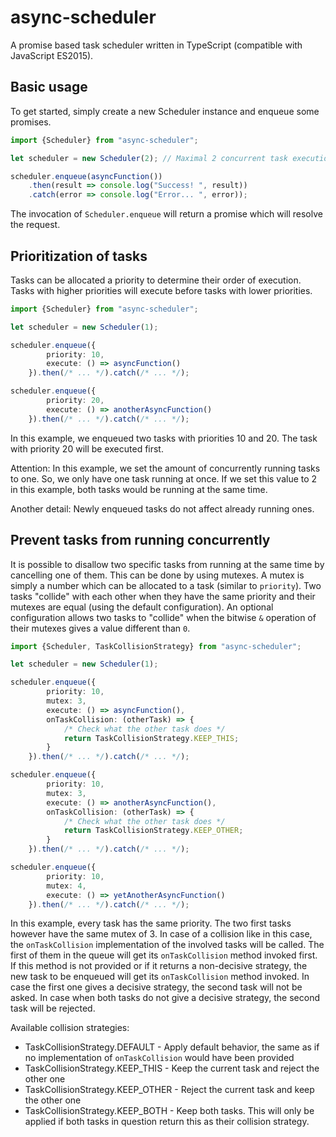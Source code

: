 # async-scheduler

A promise based task scheduler written in TypeScript (compatible with JavaScript ES2015).

## Basic usage

To get started, simply create a new Scheduler instance and enqueue some promises.

````typescript
import {Scheduler} from "async-scheduler";

let scheduler = new Scheduler(2); // Maximal 2 concurrent task executions

scheduler.enqueue(asyncFunction())
    .then(result => console.log("Success! ", result))
    .catch(error => console.log("Error... ", error));
````

The invocation of ``Scheduler.enqueue`` will return a promise which will resolve the request.

## Prioritization of tasks

Tasks can be allocated a priority to determine their order of execution. Tasks with higher priorities will execute before tasks with lower priorities.

````typescript
import {Scheduler} from "async-scheduler";

let scheduler = new Scheduler(1);

scheduler.enqueue({
        priority: 10,
        execute: () => asyncFunction()
    }).then(/* ... */).catch(/* ... */);

scheduler.enqueue({
        priority: 20,
        execute: () => anotherAsyncFunction()
    }).then(/* ... */).catch(/* ... */);
````

In this example, we enqueued two tasks with priorities 10 and 20. The task with priority 20 will be executed first.

Attention: In this example, we set the amount of concurrently running tasks to one. So, we only have one task running at once. If we set this value to 2 in this example, both tasks would be running at the same time.

Another detail: Newly enqueued tasks do not affect already running ones.

## Prevent tasks from running concurrently

It is possible to disallow two specific tasks from running at the same time by cancelling one of them.
This can be done by using mutexes. A mutex is simply a number which can be allocated to a task (similar to ``priority``).
Two tasks "collide" with each other when they have the same priority and their mutexes are equal (using the default configuration).
An optional configuration allows two tasks to "collide" when the bitwise ``&`` operation of their mutexes gives a value different than ``0``.

````typescript
import {Scheduler, TaskCollisionStrategy} from "async-scheduler";

let scheduler = new Scheduler(1);

scheduler.enqueue({
        priority: 10,
        mutex: 3,
        execute: () => asyncFunction(),
        onTaskCollision: (otherTask) => {
            /* Check what the other task does */
            return TaskCollisionStrategy.KEEP_THIS;
        }
    }).then(/* ... */).catch(/* ... */);

scheduler.enqueue({
        priority: 10,
        mutex: 3,
        execute: () => anotherAsyncFunction(),
        onTaskCollision: (otherTask) => {
            /* Check what the other task does */
            return TaskCollisionStrategy.KEEP_OTHER;
        }
    }).then(/* ... */).catch(/* ... */);

scheduler.enqueue({
        priority: 10,
        mutex: 4,
        execute: () => yetAnotherAsyncFunction()
    }).then(/* ... */).catch(/* ... */);
````

In this example, every task has the same priority. The two first tasks however have the same mutex of 3.
In case of a collision like in this case, the ``onTaskCollision`` implementation of the involved tasks will be called.
The first of them in the queue will get its ``onTaskCollision`` method invoked first.
If this method is not provided or if it returns a non-decisive strategy, the new task to be enqueued will get its ``onTaskCollision`` method invoked.
In case the first one gives a decisive strategy, the second task will not be asked.
In case when both tasks do not give a decisive strategy, the second task will be rejected.

Available collision strategies:
* TaskCollisionStrategy.DEFAULT - Apply default behavior, the same as if no implementation of ``onTaskCollision`` would have been provided
* TaskCollisionStrategy.KEEP_THIS - Keep the current task and reject the other one
* TaskCollisionStrategy.KEEP_OTHER - Reject the current task and keep the other one
* TaskCollisionStrategy.KEEP_BOTH - Keep both tasks. This will only be applied if both tasks in question return this as their collision strategy.
